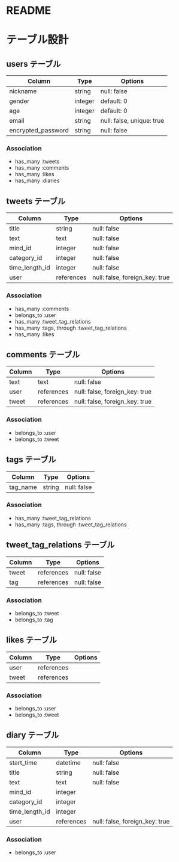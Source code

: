# README

# テーブル設計

## users テーブル

| Column             | Type    | Options     |
| ------------------ | ------- | ----------- |
| nickname           | string  | null: false |
| gender             | integer | default: 0  |
| age                | integer | default: 0  |
| email              | string  | null: false, unique: true |
| encrypted_password | string  | null: false |


### Association

- has_many :tweets
- has_many :comments
- has_many :likes
- has_many :diaries

## tweets テーブル

| Column         | Type       | Options     |
| -------------- | ---------- | ----------- |
| title          | string     | null: false |
| text           | text       | null: false |
| mind_id        | integer    | null: false |
| category_id    | integer    | null: false |
| time_length_id | integer    | null: false | 
| user           | references | null: false, foreign_key: true |

### Association

- has_many   :comments
- belongs_to :user
- has_many :tweet_tag_relations
- has_many :tags, through :tweet_tag_relations
- has_many :likes

## comments テーブル

| Column  | Type       | Options                        |
| ------  | ---------- | ------------------------------ |
| text    | text       | null: false                    |
| user    | references | null: false, foreign_key: true |
| tweet   | references | null: false, foreign_key: true |

### Association

- belongs_to :user
- belongs_to :tweet

## tags テーブル

| Column   | Type   | Options     |
| -------- | ------ | ----------- |
| tag_name | string | null: false |

### Association

- has_many :tweet_tag_relations
- has_many :tags, through :tweet_tag_relations

## tweet_tag_relations テーブル

| Column | Type       | Options     |
| ------ | ---------- | ----------- |
| tweet  | references | null: false |
| tag    | references | null: false |               

### Association

- belongs_to :tweet
- belongs_to :tag


## likes テーブル

| Column | Type       | Options     |
| ------ | ---------- | ----------- |
| user   | references |             |
| tweet  | references |             |               

### Association

- belongs_to :user
- belongs_to :tweet


## diary テーブル

| Column         | Type       | Options     |
| -------------- | ---------- | ----------- |
| start_time     | datetime   | null: false |
| title          | string     | null: false |
| text           | text       | null: false |
| mind_id        | integer    |             |
| category_id    | integer    |             |
| time_length_id | integer    |             |
| user           | references | null: false, foreign_key: true |

### Association

- belongs_to :user